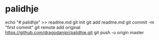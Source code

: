 # palidhje

echo "# palidhje" >> readme.md
git init
git add readme.md
git commit -m "first commit"
git remote add original https://github.com/dragodanipr/palidhje.git
git push -u origin master
